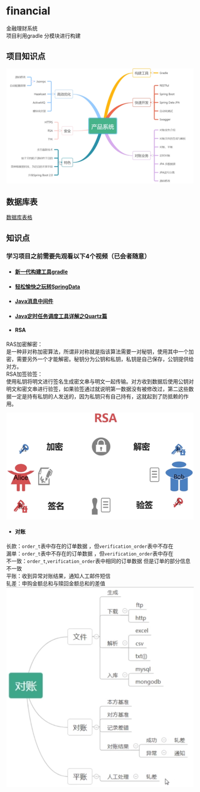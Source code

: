 # financial
金融理财系统  
项目利用gradle 分模块进行构建

## 项目知识点
![思维导图](https://github.com/o0Y0o/financial/blob/master/manager/src/main/resources/static/pic/01.png)  

## 数据库表
[数据库表格](https://github.com/szjzszjz/financial/blob/master/manager/src/main/resources/static/sql/financial.sql)

## 知识点   
### 学习项目之前需要先观看以下4个视频（已会者随意）
- #### [新一代构建工具gradle](https://www.imooc.com/learn/833)
- #### [轻松愉快之玩转SpringData](https://www.imooc.com/learn/821)
- #### [Java消息中间件](https://www.imooc.com/learn/856)
- #### [Java定时任务调度工具详解之Quartz篇](https://www.imooc.com/learn/846)  

- #### RSA  
RAS加密解密：  
是一种非对称加密算法，所谓非对称就是指该算法需要一对秘钥，使用其中一个加密，需要另外一个才能解密。秘钥分为公钥和私钥，私钥是自己保存，公钥提供给对方。  
RSA加签验签：  
使用私钥将明文进行签名生成密文串与明文一起传输。对方收到数据后使用公钥对明文和密文串进行验签，如果验签通过就说明第一数据没有被修改过，第二这些数据一定是持有私钥的人发送的，因为私钥只有自己持有，这就起到了防抵赖的作用。

![RSA](https://github.com/o0Y0o/financial/blob/master/manager/src/main/resources/static/pic/rsa.png)
- #### 对账  
长款：`order_t`表中存在的订单数据 ，但`verification_order`表中不存在  
漏单：`order_t`表中不存在的订单数据 ，但`verification_order`表中存在  
不一致：`order_t`,`verification_order`表中相同的订单数据 但是订单的部分信息不一致  
平账：收到异常对账结果，通知人工邮件短信  
轧差：申购金额总和与赎回金额总和的差值  
![对账](https://github.com/o0Y0o/financial/blob/master/manager/src/main/resources/static/pic/duizhang.png)
